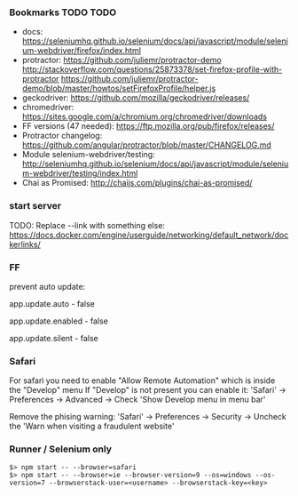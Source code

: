 ### Bookmarks TODO TODO

   - docs: https://seleniumhq.github.io/selenium/docs/api/javascript/module/selenium-webdriver/firefox/index.html
   - protractor: https://github.com/juliemr/protractor-demo
                 http://stackoverflow.com/questions/25873378/set-firefox-profile-with-protractor
                 https://github.com/juliemr/protractor-demo/blob/master/howtos/setFirefoxProfile/helper.js
   - geckodriver: https://github.com/mozilla/geckodriver/releases/
   - chromedriver: https://sites.google.com/a/chromium.org/chromedriver/downloads
   - FF versions (47 needed): https://ftp.mozilla.org/pub/firefox/releases/
   - Protractor changelog: https://github.com/angular/protractor/blob/master/CHANGELOG.md
   - Module selenium-webdriver/testing: http://seleniumhq.github.io/selenium/docs/api/javascript/module/selenium-webdriver/testing/index.html
   - Chai as Promised: http://chaijs.com/plugins/chai-as-promised/

### start server

    
TODO: Replace --link with something else: https://docs.docker.com/engine/userguide/networking/default_network/dockerlinks/

### FF

prevent auto update:

app.update.auto - false

app.update.enabled - false

app.update.silent - false

### Safari

For safari you need to enable "Allow Remote Automation" which is inside the "Develop" menu
If "Develop" is not present you can enable it: 'Safari' -> Preferences -> Advanced -> Check 'Show Develop menu in menu bar'

Remove the phising warning: 'Safari' -> Preferences -> Security -> Uncheck the 'Warn when visiting a fraudulent website'

    
### Runner / Selenium only

    $> npm start -- --browser=safari
    $> npm start -- --browser=ie --browser-version=9 --os=windows --os-version=7 --browserstack-user=<username> --browserstack-key=<key> 
